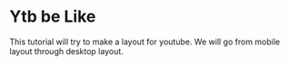 # Ytb be Like
This tutorial will try to make a layout for youtube. We will go from mobile layout through desktop layout.